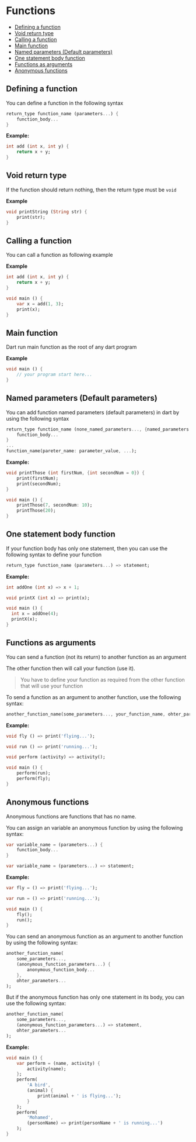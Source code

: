 # Functions

* [Defining a function](#defining-a-function)
* [Void return type](#defining-a-function)
* [Calling a function](#calling-a-function)
* [Main function](#main-function)
* [Named parameters (Default parameters)](#named-parameters-default-parameters)
* [One statement body function](#one-statement-body-function)
* [Functions as arguments](#functions-as-arguments)
* [Anonymous functions](#anonymous-functions)

## Defining a function

You can define a function in the following syntax

```dart
return_type function_name (parameters...) {
    function_body...
}
```

**Example:**

```dart
int add (int x, int y) {
    return x + y;
}
```

## Void return type

If the function should return nothing, then the return type must be `void`

**Example**

```dart
void printString (String str) {
    print(str);
}
```

## Calling a function

You can call a function as following example

**Example**

```dart
int add (int x, int y) {
    return x + y;
}

void main () {
    var x = add(1, 3);
    print(x);
}
```

## Main function

Dart run main function as the root of any dart program

**Example**

```dart
void main () {
    // your program start here...
}
```

## Named parameters (Default parameters)

You can add function named parameters (default parameters) in dart by using the following syntax

```dart
return_type function_name (none_named_parameters..., {named_parameters...}) {
    function_body...
}
...
function_name(pareter_name: parameter_value, ...);
```

**Example:**

```dart
void printThose (int firstNum, {int secondNum = 0}) {
    print(firstNum);
    print(secondNum);
}

void main () {
    printThose(7, secondNum: 10);
    printThose(20);
}
```

## One statement body function

If your function body has only one statement, then you can use the following syntax to define your function

```dart
return_type function_name (parameters...) => statement;
```

**Example:**

```dart
int addOne (int x) => x + 1;

void printX (int x) => print(x);

void main () {
  int x = addOne(4);
  printX(x);
}
```

## Functions as arguments

You can send a function (not its return) to another function as an argument

The other function then will call your function (use it).

> You have to define your function as required from the other function that will use your function

To send a function as an argument to another function, use the following syntax:

```dart
another_function_name(some_parameters..., your_function_name, ohter_parameters...);
```

**Example:**

```dart
void fly () => print('flying...');

void run () => print('running...');

void perform (activity) => activity();

void main () {
    perform(run);
    perform(fly);
}
```

## Anonymous functions

Anonymous functions are functions that has no name.

You can assign an variable an anonymous function by using the following syntax:

```dart
var variable_name = (parameters...) {
    function_body...
}

var variable_name = (parameters...) => statement;
```

**Example:**

```dart
var fly = () => print('flying...');

var run = () => print('running...');

void main () {
    fly();
    run();
}
```

You can send an anonymous function as an argument to another function by using the following syntax:

```dart
another_function_name(
    some_parameters...,
    (anonymous_function_parameters...) {
        anonymous_function_body...
    },
    ohter_parameters...
);
```

But if the anonymous function has only one statement in its body, you can use the following syntax: 

```dart
another_function_name(
    some_parameters...,
    (anonymous_function_parameters...) => statement,
    ohter_parameters...
);
```

**Example:**

```dart
void main () {
    var perform = (name, activity) {
        activity(name);
    };
    perform(
        'A bird',
        (animal) {
            print(animal + ' is flying...'); 
        }
    );
    perform(
        'Mohamed',
        (personName) => print(personName + ' is running...')
    );
}
```